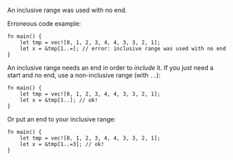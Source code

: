 An inclusive range was used with no end.

Erroneous code example:

```compile_fail,E0586
fn main() {
    let tmp = vec![0, 1, 2, 3, 4, 4, 3, 3, 2, 1];
    let x = &tmp[1..=]; // error: inclusive range was used with no end
}
```

An inclusive range needs an end in order to *include* it. If you just need a
start and no end, use a non-inclusive range (with `..`):

```
fn main() {
    let tmp = vec![0, 1, 2, 3, 4, 4, 3, 3, 2, 1];
    let x = &tmp[1..]; // ok!
}
```

Or put an end to your inclusive range:

```
fn main() {
    let tmp = vec![0, 1, 2, 3, 4, 4, 3, 3, 2, 1];
    let x = &tmp[1..=3]; // ok!
}
```
